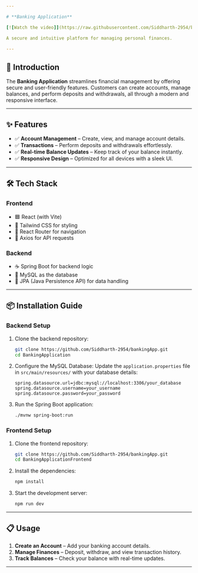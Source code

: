 ```yaml
---

# **Banking Application**

[![Watch the video]](https://raw.githubusercontent.com/Siddharth-2954/bankingApp/master/BankingApplicationFrontend/src/assets/video.mp4)

A secure and intuitive platform for managing personal finances.

---
```


## 🚀 **Introduction**

The **Banking Application** streamlines financial management by offering secure and user-friendly features. Customers can create accounts, manage balances, and perform deposits and withdrawals, all through a modern and responsive interface.

---

## ✨ **Features**

* ✅ **Account Management** – Create, view, and manage account details.
* ✅ **Transactions** – Perform deposits and withdrawals effortlessly.
* ✅ **Real-time Balance Updates** – Keep track of your balance instantly.
* ✅ **Responsive Design** – Optimized for all devices with a sleek UI.

---

## 🛠️ **Tech Stack**

### **Frontend**

* 🟦 React (with Vite)
* 🎨 Tailwind CSS for styling
* 🧭 React Router for navigation
* 🔗 Axios for API requests

### **Backend**

* ☕ Spring Boot for backend logic
* 🐘 MySQL as the database
* 📄 JPA (Java Persistence API) for data handling

---

## 📦 **Installation Guide**

### **Backend Setup**

1. Clone the backend repository:

   ```bash
   git clone https://github.com/Siddharth-2954/bankingApp.git  
   cd BankingApplication  
   ```
2. Configure the MySQL Database:
   Update the `application.properties` file in `src/main/resources/` with your database details:

   ```properties
   spring.datasource.url=jdbc:mysql://localhost:3306/your_database  
   spring.datasource.username=your_username  
   spring.datasource.password=your_password  
   ```
3. Run the Spring Boot application:

   ```bash
   ./mvnw spring-boot:run  
   ```

### **Frontend Setup**

1. Clone the frontend repository:

   ```bash
   git clone https://github.com/Siddharth-2954/bankingApp.git  
   cd BankingApplicationFrontend  
   ```
2. Install the dependencies:

   ```bash
   npm install  
   ```
3. Start the development server:

   ```bash
   npm run dev  
   ```

---

## 📋 **Usage**

1. **Create an Account** – Add your banking account details.
2. **Manage Finances** – Deposit, withdraw, and view transaction history.
3. **Track Balances** – Check your balance with real-time updates.
---

